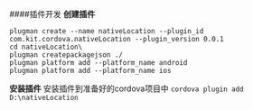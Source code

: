 ####插件开发
**创建插件**
```
plugman create --name nativeLocation --plugin_id com.kit.cordova.nativeLocation --plugin_version 0.0.1
cd nativeLocation\
plugman createpackagejson ./
plugman platform add --platform_name android
plugman platform add --platform_name ios
```
**安装插件**
安装插件到准备好的cordova项目中
```cordova plugin add D:\nativeLocation```
